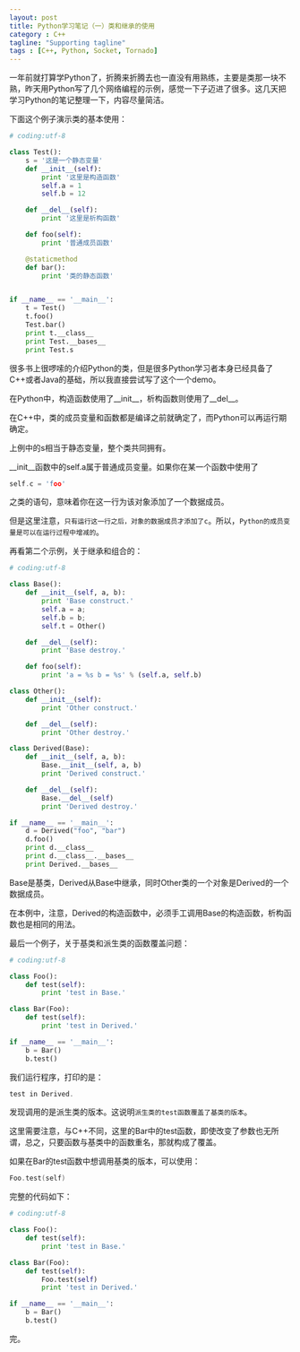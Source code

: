 ```yaml
---
layout: post
title: Python学习笔记（一）类和继承的使用
category : C++
tagline: "Supporting tagline"
tags : [C++, Python, Socket, Tornado]
---
```

一年前就打算学Python了，折腾来折腾去也一直没有用熟练，主要是类那一块不熟，昨天用Python写了几个网络编程的示例，感觉一下子迈进了很多。这几天把学习Python的笔记整理一下，内容尽量简洁。
   
   
  下面这个例子演示类的基本使用：
  

```Python
# coding:utf-8

class Test():
    s = '这是一个静态变量'
    def __init__(self):
        print '这里是构造函数'
        self.a = 1
        self.b = 12

    def __del__(self):
        print '这里是析构函数'

    def foo(self):
        print '普通成员函数'

    @staticmethod
    def bar():
        print '类的静态函数'


if __name__ == '__main__':
    t = Test()
    t.foo()
    Test.bar()
    print t.__class__
    print Test.__bases__
    print Test.s
```
		

很多书上很啰嗦的介绍Python的类，但是很多Python学习者本身已经具备了C++或者Java的基础，所以我直接尝试写了这个一个demo。


在Python中，构造函数使用了__init__，析构函数则使用了__del__。


在C++中，类的成员变量和函数都是编译之前就确定了，而Python可以再运行期确定。


上例中的s相当于静态变量，整个类共同拥有。


__init__函数中的self.a属于普通成员变量。如果你在某一个函数中使用了 




```C++
self.c = 'foo'
```
		
之类的语句，意味着你在这一行为该对象添加了一个数据成员。 

但是这里注意，`只有运行这一行之后，对象的数据成员才添加了c`。所以，`Python的成员变量是可以在运行过程中增减的`。


 


 


 


再看第二个示例，关于继承和组合的：




```Python
# coding:utf-8

class Base():
    def __init__(self, a, b):
        print 'Base construct.'
        self.a = a;
        self.b = b;
        self.t = Other()

    def __del__(self):
        print 'Base destroy.'

    def foo(self):
        print 'a = %s b = %s' % (self.a, self.b)

class Other():
    def __init__(self):
        print 'Other construct.'

    def __del__(self):
        print 'Other destroy.'

class Derived(Base):
    def __init__(self, a, b):
        Base.__init__(self, a, b)
        print 'Derived construct.'

    def __del__(self):
        Base.__del__(self)
        print 'Derived destroy.'

if __name__ == '__main__':
    d = Derived("foo", "bar")
    d.foo()
    print d.__class__
    print d.__class__.__bases__
    print Derived.__bases__
```
		

Base是基类，Derived从Base中继承，同时Other类的一个对象是Derived的一个数据成员。


在本例中，注意，Derived的构造函数中，必须手工调用Base的构造函数，析构函数也是相同的用法。


 


最后一个例子，关于基类和派生类的函数覆盖问题：




```Python
# coding:utf-8

class Foo():
    def test(self):
        print 'test in Base.'

class Bar(Foo):
    def test(self):
        print 'test in Derived.'

if __name__ == '__main__':
    b = Bar()
    b.test()
```
		

我们运行程序，打印的是：




```C++
test in Derived.
```
		
发现调用的是派生类的版本。这说明`派生类的test函数覆盖了基类的版本`。 

这里需要注意，与C++不同，这里的Bar中的test函数，即使改变了参数也无所谓，总之，只要函数与基类中的函数重名，那就构成了覆盖。


如果在Bar的test函数中想调用基类的版本，可以使用：




```C++
Foo.test(self)
```
		

完整的代码如下：




```Python
# coding:utf-8

class Foo():
    def test(self):
        print 'test in Base.'

class Bar(Foo):
    def test(self):
        Foo.test(self)
        print 'test in Derived.'

if __name__ == '__main__':
    b = Bar()
    b.test()
```
		

 


完。

			